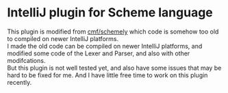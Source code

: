 # IntelliJ plugin for Scheme language

This plugin is modified from [cmf/schemely](https://github.com/cmf/schemely) which code is somehow too old to compiled on newer IntelliJ platforms.  
I made the old code can be compiled on newer IntelliJ platforms, and modified some code of the Lexer and Parser, and also with other modifcations.  
But this plugin is not well tested yet, and also have some issues that may be hard to be fixed for me. And I have little free time to work on this plugin recently.
